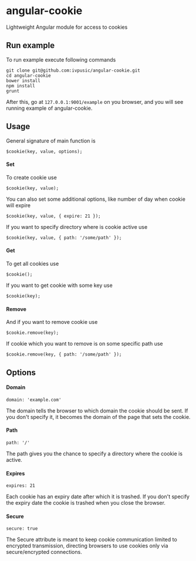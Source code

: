 angular-cookie
==============

Lightweight Angular module for access to cookies

Run example
-----------

To run example execute following commands

```
git clone git@github.com:ivpusic/angular-cookie.git
cd angular-cookie
bower install
npm install
grunt
```

After this, go at ``127.0.0.1:9001/example`` on you browser, and you will see running example of angular-cookie.

Usage
-----

General signature of main function is

```
$cookie(key, value, options);
```

#### Set

To create cookie use

```
$cookie(key, value);
```

You can also set some additional options, like number of day when cookie will expire

```
$cookie(key, value, { expire: 21 });
```

If you want to specify directory where is cookie active use

```
$cookie(key, value, { path: '/some/path' });
```

#### Get

To get all cookies use

```
$cookie();
```

If you want to get cookie with some key use

```
$cookie(key);
```

#### Remove

And if you want to remove cookie use

```
$cookie.remove(key);
```

If cookie which you want to remove is on some specific path use

```
$cookie.remove(key, { path: '/some/path' });
```

Options
-------

#### Domain


```
domain: 'example.com'
```

The domain tells the browser to which domain the cookie should be sent. 
If you don't specify it, it becomes the domain of the page that sets the cookie.

#### Path

```
path: '/'
```

The path gives you the chance to specify a directory where the cookie is active.

#### Expires

```
expires: 21
```

Each cookie has an expiry date after which it is trashed.
If you don't specify the expiry date the cookie is trashed when you close the browser.

#### Secure

```
secure: true
```

The Secure attribute is meant to keep cookie communication limited to encrypted transmission, 
directing browsers to use cookies only via secure/encrypted connections.
